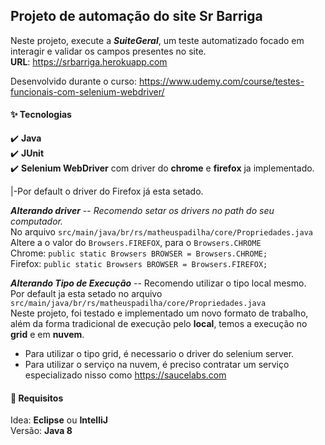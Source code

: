 ## Projeto de automação do site Sr Barriga

Neste projeto, execute a _**SuiteGeral**_, um teste automatizado focado em interagir e validar os campos presentes no site.  
**URL**: https://srbarriga.herokuapp.com

Desenvolvido durante o curso: https://www.udemy.com/course/testes-funcionais-com-selenium-webdriver/

#### :sparkles: Tecnologias
:heavy_check_mark: **Java**  
:heavy_check_mark: **JUnit**  
:heavy_check_mark: **Selenium WebDriver** com driver do **chrome** e **firefox** ja implementado.  

|-Por default o driver do Firefox já esta setado. 

**_Alterando driver_**  -- _Recomendo setar os drivers no path do seu computador._  
No arquivo `src/main/java/br/rs/matheuspadilha/core/Propriedades.java`  
Altere a o valor do `Browsers.FIREFOX`, para o `Browsers.CHROME`  
Chrome: `public static Browsers BROWSER = Browsers.CHROME;`  
Firefox: `public static Browsers BROWSER = Browsers.FIREFOX;` 

**_Alterando Tipo de Execução_** -- Recomendo utilizar o tipo local mesmo.  
Por default ja esta setado no arquivo `src/main/java/br/rs/matheuspadilha/core/Propriedades.java`  
Neste projeto, foi testado e implementado um novo formato de trabalho, além da forma tradicional de execução pelo **local**, temos a execução no **grid** e em **nuvem**.

* Para utilizar o tipo grid, é necessario o driver do selenium server.
* Para utilizar o serviço na nuvem, é preciso contratar um serviço especializado nisso como https://saucelabs.com



#### :vertical_traffic_light: Requisitos 
Idea: **Eclipse** ou **IntelliJ**  
Versão: **Java 8**
